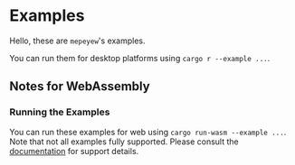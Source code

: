 # Examples

Hello, these are `mepeyew`'s examples.

You can run them for desktop platforms using `cargo r --example ...`.

## Notes for WebAssembly

### Running the Examples

You can run these examples for web using `cargo run-wasm --example ...`.
Note that not all examples fully supported.
Please consult the [documentation](docs.rs/mepeyew) for support details.

